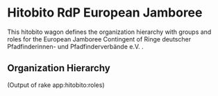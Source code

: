 # Hitobito RdP European Jamboree

This hitobito wagon defines the organization hierarchy with groups and roles
for the European Jamboree Contingent of Ringe deutscher Pfadfinderinnen- und Pfadfinderverbände e.V. .


## Organization Hierarchy


(Output of rake app:hitobito:roles)
